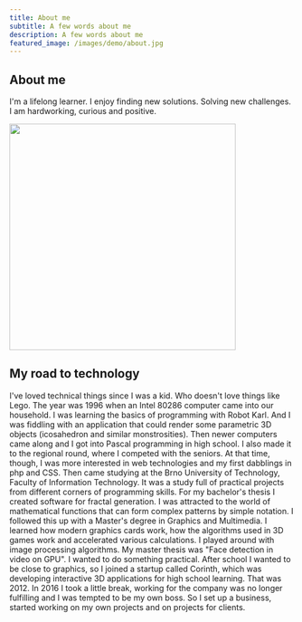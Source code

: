 ```yaml
---
title: About me
subtitle: A few words about me
description: A few words about me
featured_image: /images/demo/about.jpg
---
```


## About me
I'm a lifelong learner. I enjoy finding new solutions. Solving new challenges. I am hardworking, curious and positive.

<img height="400" src="/images/me/tesar.jpg">

## My road to technology
I've loved technical things since I was a kid. Who doesn't love things like Lego. The year was 1996 when an Intel 80286 computer came into our household. I was learning the basics of programming with Robot Karl. And I was fiddling with an application that could render some parametric 3D objects (icosahedron and similar monstrosities). Then newer computers came along and I got into Pascal programming in high school. I also made it to the regional round, where I competed with the seniors. At that time, though, I was more interested in web technologies and my first dabblings in php and CSS. Then came studying at the Brno University of Technology, Faculty of Information Technology. It was a study full of practical projects from different corners of programming skills. For my bachelor's thesis I created software for fractal generation. I was attracted to the world of mathematical functions that can form complex patterns by simple notation. I followed this up with a Master's degree in Graphics and Multimedia. I learned how modern graphics cards work, how the algorithms used in 3D games work and accelerated various calculations. I played around with image processing algorithms. My master thesis was "Face detection in video on GPU". I wanted to do something practical. After school I wanted to be close to graphics, so I joined a startup called Corinth, which was developing interactive 3D applications for high school learning. That was 2012. In 2016 I took a little break, working for the company was no longer fulfilling and I was tempted to be my own boss. So I set up a business, started working on my own projects and on projects for clients.

